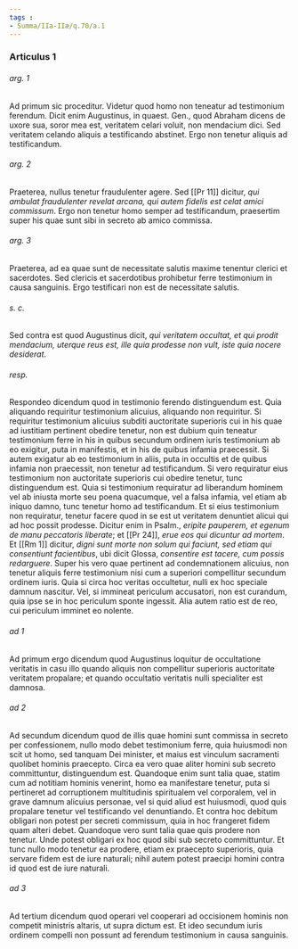 ```yaml
---
tags : 
- Summa/IIa-IIæ/q.70/a.1
---
```


### Articulus 1

###### arg. 1
Ad primum sic proceditur. Videtur quod homo non teneatur ad testimonium ferendum. Dicit enim Augustinus, in quaest. Gen., quod Abraham dicens de uxore sua, soror mea est, veritatem celari voluit, non mendacium dici. Sed veritatem celando aliquis a testificando abstinet. Ergo non tenetur aliquis ad testificandum.

###### arg. 2
Praeterea, nullus tenetur fraudulenter agere. Sed [[Pr 11]] dicitur, *qui ambulat fraudulenter revelat arcana, qui autem fidelis est celat amici commissum*. Ergo non tenetur homo semper ad testificandum, praesertim super his quae sunt sibi in secreto ab amico commissa.

###### arg. 3
Praeterea, ad ea quae sunt de necessitate salutis maxime tenentur clerici et sacerdotes. Sed clericis et sacerdotibus prohibetur ferre testimonium in causa sanguinis. Ergo testificari non est de necessitate salutis.

###### s. c.
Sed contra est quod Augustinus dicit, *qui veritatem occultat, et qui prodit mendacium, uterque reus est, ille quia prodesse non vult, iste quia nocere desiderat*.

###### resp.
Respondeo dicendum quod in testimonio ferendo distinguendum est. Quia aliquando requiritur testimonium alicuius, aliquando non requiritur. Si requiritur testimonium alicuius subditi auctoritate superioris cui in his quae ad iustitiam pertinent obedire tenetur, non est dubium quin teneatur testimonium ferre in his in quibus secundum ordinem iuris testimonium ab eo exigitur, puta in manifestis, et in his de quibus infamia praecessit. Si autem exigatur ab eo testimonium in aliis, puta in occultis et de quibus infamia non praecessit, non tenetur ad testificandum. Si vero requiratur eius testimonium non auctoritate superioris cui obedire tenetur, tunc distinguendum est. Quia si testimonium requiratur ad liberandum hominem vel ab iniusta morte seu poena quacumque, vel a falsa infamia, vel etiam ab iniquo damno, tunc tenetur homo ad testificandum. Et si eius testimonium non requiratur, tenetur facere quod in se est ut veritatem denuntiet alicui qui ad hoc possit prodesse. Dicitur enim in Psalm., *eripite pauperem, et egenum de manu peccatoris liberate*; et [[Pr 24]], *erue eos qui dicuntur ad mortem*. Et [[Rm 1]] dicitur, *digni sunt morte non solum qui faciunt, sed etiam qui consentiunt facientibus*, ubi dicit Glossa, *consentire est tacere, cum possis redarguere*. Super his vero quae pertinent ad condemnationem alicuius, non tenetur aliquis ferre testimonium nisi cum a superiori compellitur secundum ordinem iuris. Quia si circa hoc veritas occultetur, nulli ex hoc speciale damnum nascitur. Vel, si immineat periculum accusatori, non est curandum, quia ipse se in hoc periculum sponte ingessit. Alia autem ratio est de reo, cui periculum imminet eo nolente.

###### ad 1
Ad primum ergo dicendum quod Augustinus loquitur de occultatione veritatis in casu illo quando aliquis non compellitur superioris auctoritate veritatem propalare; et quando occultatio veritatis nulli specialiter est damnosa.

###### ad 2
Ad secundum dicendum quod de illis quae homini sunt commissa in secreto per confessionem, nullo modo debet testimonium ferre, quia huiusmodi non scit ut homo, sed tanquam Dei minister, et maius est vinculum sacramenti quolibet hominis praecepto. Circa ea vero quae aliter homini sub secreto committuntur, distinguendum est. Quandoque enim sunt talia quae, statim cum ad notitiam hominis venerint, homo ea manifestare tenetur, puta si pertineret ad corruptionem multitudinis spiritualem vel corporalem, vel in grave damnum alicuius personae, vel si quid aliud est huiusmodi, quod quis propalare tenetur vel testificando vel denuntiando. Et contra hoc debitum obligari non potest per secreti commissum, quia in hoc frangeret fidem quam alteri debet. Quandoque vero sunt talia quae quis prodere non tenetur. Unde potest obligari ex hoc quod sibi sub secreto committuntur. Et tunc nullo modo tenetur ea prodere, etiam ex praecepto superioris, quia servare fidem est de iure naturali; nihil autem potest praecipi homini contra id quod est de iure naturali.

###### ad 3
Ad tertium dicendum quod operari vel cooperari ad occisionem hominis non competit ministris altaris, ut supra dictum est. Et ideo secundum iuris ordinem compelli non possunt ad ferendum testimonium in causa sanguinis.

